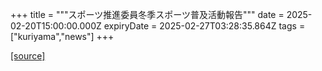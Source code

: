 +++
title = """スポーツ推進委員冬季スポーツ普及活動報告"""
date = 2025-02-20T15:00:00.000Z
expiryDate = 2025-02-27T03:28:35.864Z
tags = ["kuriyama","news"]
+++


[[source]](https://www.town.kuriyama.hokkaido.jp/soshiki/55/30417.html)
